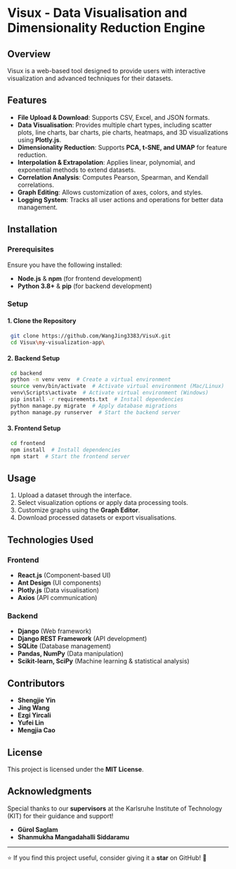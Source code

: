 # Visux - Data Visualisation and Dimensionality Reduction Engine

## Overview
Visux is a web-based tool designed to provide users with interactive visualization and advanced techniques for their datasets.

## Features
- **File Upload & Download**: Supports CSV, Excel, and JSON formats.
- **Data Visualisation**: Provides multiple chart types, including scatter plots, line charts, bar charts, pie charts, heatmaps, and 3D visualizations using **Plotly.js**.
- **Dimensionality Reduction**: Supports **PCA, t-SNE, and UMAP** for feature reduction.
- **Interpolation & Extrapolation**: Applies linear, polynomial, and exponential methods to extend datasets.
- **Correlation Analysis**: Computes Pearson, Spearman, and Kendall correlations.
- **Graph Editing**: Allows customization of axes, colors, and styles.
- **Logging System**: Tracks all user actions and operations for better data management.

## Installation
### Prerequisites
Ensure you have the following installed:
- **Node.js** & **npm** (for frontend development)
- **Python 3.8+** & **pip** (for backend development)

### Setup
#### 1. Clone the Repository
```sh
 git clone https://github.com/WangJing3383/VisuX.git
 cd Visux\my-visualization-app\
```
#### 2. Backend Setup
```sh
 cd backend
 python -m venv venv  # Create a virtual environment
 source venv/bin/activate  # Activate virtual environment (Mac/Linux)
 venv\Scripts\activate  # Activate virtual environment (Windows)
 pip install -r requirements.txt  # Install dependencies
 python manage.py migrate  # Apply database migrations
 python manage.py runserver  # Start the backend server
```
#### 3. Frontend Setup
```sh
 cd frontend
 npm install  # Install dependencies
 npm start  # Start the frontend server
```

## Usage
1. Upload a dataset through the interface.
2. Select visualization options or apply data processing tools.
3. Customize graphs using the **Graph Editor**.
3. Download processed datasets or export visualisations.

## Technologies Used
### Frontend
- **React.js** (Component-based UI)
- **Ant Design** (UI components)
- **Plotly.js** (Data visualisation)
- **Axios** (API communication)

### Backend
- **Django** (Web framework)
- **Django REST Framework** (API development)
- **SQLite** (Database management)
- **Pandas, NumPy** (Data manipulation)
- **Scikit-learn, SciPy** (Machine learning & statistical analysis)

## Contributors
- **Shengjie Yin**  
- **Jing Wang**  
- **Ezgi Yircali**  
- **Yufei Lin**  
- **Mengjia Cao**  

## License
This project is licensed under the **MIT License**.

## Acknowledgments
Special thanks to our **supervisors** at the Karlsruhe Institute of Technology (KIT) for their guidance and support!
- **Gürol Saglam**  
- **Shanmukha Mangadahalli Siddaramu** 
---
⭐ If you find this project useful, consider giving it a **star** on GitHub! 🚀
